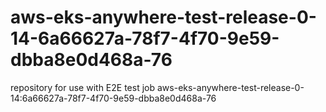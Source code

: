 # aws-eks-anywhere-test-release-0-14-6a66627a-78f7-4f70-9e59-dbba8e0d468a-76
repository for use with E2E test job aws-eks-anywhere-test-release-0-14:6a66627a-78f7-4f70-9e59-dbba8e0d468a-76
